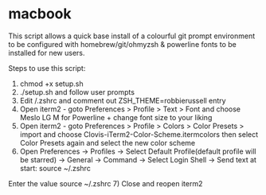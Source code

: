 # macbook
This script allows a quick base install of a colourful git prompt environment to be configured with homebrew/git/ohmyzsh & powerline fonts to be installed for new users.

Steps to use this script:

1) chmod +x setup.sh
2) ./setup.sh and follow user prompts
3) Edit /.zshrc and comment out ZSH_THEME=robbierussell entry
4) Open iterm2 - goto Preferences > Profile > Text > Font and choose Meslo LG M for Powerline + change font size to your liking
5) Open iterm2 - goto Preferences > Profile > Colors > Color Presets > import and choose Clovis-iTerm2-Color-Scheme.itermcolors then select Color Presets again and select the new color scheme
6) Open Preferences -> Profiles -> Select Default Profile(default profile will be starred) -> General -> Command -> Select Login Shell -> Send text at start:
source ~/.zshrc

Enter the value source ~/.zshrc
7) Close and reopen iterm2
